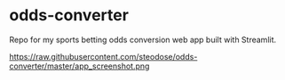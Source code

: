# odds-converter
Repo for my sports betting odds conversion web app built with Streamlit.

https://raw.githubusercontent.com/steodose/odds-converter/master/app_screenshot.png
